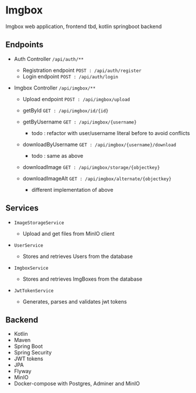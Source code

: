 # Imgbox
 Imgbox web application, frontend tbd,  kotlin springboot backend


 ## Endpoints
 - Auth Controller `/api/auth/**`
     - Registration endpoint `POST : /api/auth/register`
     - Login endpoint `POST : /api/auth/login`
       
- Imgbox Controller `/api/imgbox/**`
    - Upload endpoint `POST : /api/imgbox/upload`
    - getById `GET : /api/imgbox/id/{id}`
    - getByUsername `GET : /api/imgbox/{username}`
      - todo : refactor with user/username literal before to avoid conflicts
        
    - downloadByUsername `GET : /api/imgbox/{username}/download`
      - todo : same as above
        
    - downloadImage `GET : /api/imgbox/storage/{objectkey}`
    - downloadImageAlt `GET : /api/imgbox/alternate/{objectkey}`
      - different implementation of above

## Services
 - `ImageStorageService`
    - Upload and get files from MinIO client

 - `UserService`
    - Stores and retrieves Users from the database

- `ImgboxService`
    - Stores and retrieves ImgBoxes from the database

- `JwtTokenService`
    - Generates, parses and validates jwt tokens
## Backend
- Kotlin
- Maven
- Spring Boot
- Spring Security
- JWT tokens
- JPA
- Flyway
- MinIO
- Docker-compose with Postgres, Adminer and MinIO
